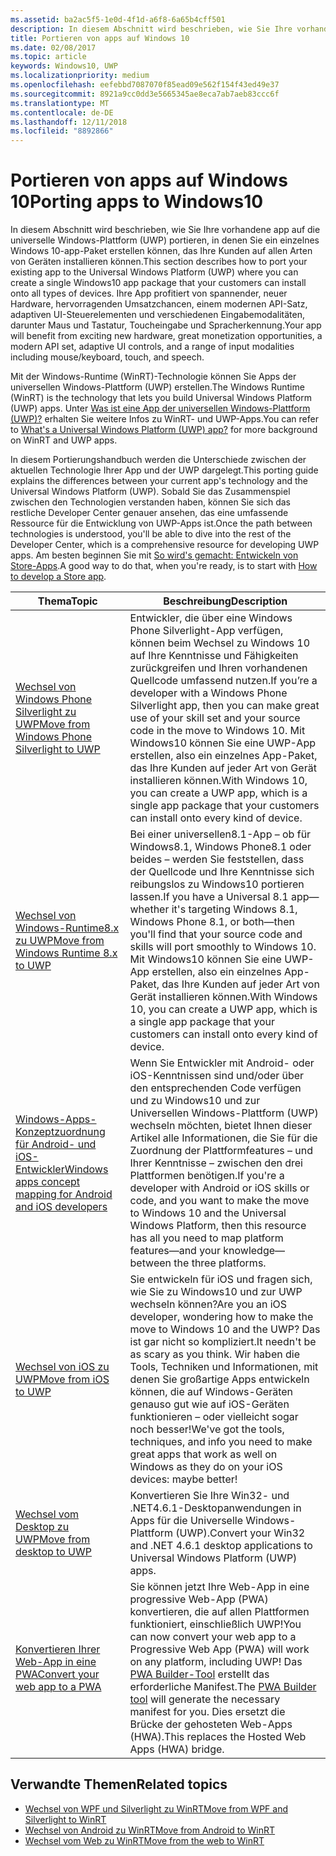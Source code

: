```yaml
---
ms.assetid: ba2ac5f5-1e0d-4f1d-a6f8-6a65b4cff501
description: In diesem Abschnitt wird beschrieben, wie Sie Ihre vorhandene app auf die universelle Windows-Plattform (UWP) portieren, in denen Sie ein einzelnes Windows 10-app-Paket erstellen können, das Ihre Kunden auf allen Arten von Geräten installieren können. Ihre App profitiert von spannender, neuer Hardware, hervorragenden Umsatzchancen, einem modernen API-Satz, adaptiven UI-Steuerelementen und verschiedenen Eingabemodalitäten, darunter Maus und Tastatur, Toucheingabe und Spracherkennung.
title: Portieren von apps auf Windows 10
ms.date: 02/08/2017
ms.topic: article
keywords: Windows10, UWP
ms.localizationpriority: medium
ms.openlocfilehash: eefebbd7087070f85ead09e562f154f43ed49e37
ms.sourcegitcommit: 8921a9cc0dd3e5665345ae8eca7ab7aeb83ccc6f
ms.translationtype: MT
ms.contentlocale: de-DE
ms.lasthandoff: 12/11/2018
ms.locfileid: "8892866"
---
```

# <a name="porting-apps-to-windows10"></a><span data-ttu-id="e707a-105">Portieren von apps auf Windows 10</span><span class="sxs-lookup"><span data-stu-id="e707a-105">Porting apps to Windows10</span></span>


<span data-ttu-id="e707a-106">In diesem Abschnitt wird beschrieben, wie Sie Ihre vorhandene app auf die universelle Windows-Plattform (UWP) portieren, in denen Sie ein einzelnes Windows 10-app-Paket erstellen können, das Ihre Kunden auf allen Arten von Geräten installieren können.</span><span class="sxs-lookup"><span data-stu-id="e707a-106">This section describes how to port your existing app to the Universal Windows Platform (UWP) where you can create a single Windows10 app package that your customers can install onto all types of devices.</span></span> <span data-ttu-id="e707a-107">Ihre App profitiert von spannender, neuer Hardware, hervorragenden Umsatzchancen, einem modernen API-Satz, adaptiven UI-Steuerelementen und verschiedenen Eingabemodalitäten, darunter Maus und Tastatur, Toucheingabe und Spracherkennung.</span><span class="sxs-lookup"><span data-stu-id="e707a-107">Your app will benefit from exciting new hardware, great monetization opportunities, a modern API set, adaptive UI controls, and a range of input modalities including mouse/keyboard, touch, and speech.</span></span>

<span data-ttu-id="e707a-108">Mit der Windows-Runtime (WinRT)-Technologie können Sie Apps der universellen Windows-Plattform (UWP) erstellen.</span><span class="sxs-lookup"><span data-stu-id="e707a-108">The Windows Runtime (WinRT) is the technology that lets you build Universal Windows Platform (UWP) apps.</span></span> <span data-ttu-id="e707a-109">Unter [Was ist eine App der universellen Windows-Plattform (UWP)?](https://msdn.microsoft.com/library/windows/apps/dn726767) erhalten Sie weitere Infos zu WinRT- und UWP-Apps.</span><span class="sxs-lookup"><span data-stu-id="e707a-109">You can refer to [What's a Universal Windows Platform (UWP) app?](https://msdn.microsoft.com/library/windows/apps/dn726767) for more background on WinRT and UWP apps.</span></span>

<span data-ttu-id="e707a-110">In diesem Portierungshandbuch werden die Unterschiede zwischen der aktuellen Technologie Ihrer App und der UWP dargelegt.</span><span class="sxs-lookup"><span data-stu-id="e707a-110">This porting guide explains the differences between your current app's technology and the Universal Windows Platform (UWP).</span></span> <span data-ttu-id="e707a-111">Sobald Sie das Zusammenspiel zwischen den Technologien verstanden haben, können Sie sich das restliche Developer Center genauer ansehen, das eine umfassende Ressource für die Entwicklung von UWP-Apps ist.</span><span class="sxs-lookup"><span data-stu-id="e707a-111">Once the path between technologies is understood, you'll be able to dive into the rest of the Developer Center, which is a comprehensive resource for developing UWP apps.</span></span> <span data-ttu-id="e707a-112">Am besten beginnen Sie mit [So wird's gemacht: Entwickeln von Store-Apps](https://msdn.microsoft.com/library/windows/apps/dn726537).</span><span class="sxs-lookup"><span data-stu-id="e707a-112">A good way to do that, when you're ready, is to start with [How to develop a Store app](https://msdn.microsoft.com/library/windows/apps/dn726537).</span></span>

| <span data-ttu-id="e707a-113">Thema</span><span class="sxs-lookup"><span data-stu-id="e707a-113">Topic</span></span> | <span data-ttu-id="e707a-114">Beschreibung</span><span class="sxs-lookup"><span data-stu-id="e707a-114">Description</span></span> |
|-------|-------------|
| [<span data-ttu-id="e707a-115">Wechsel von Windows Phone Silverlight zu UWP</span><span class="sxs-lookup"><span data-stu-id="e707a-115">Move from Windows Phone Silverlight to UWP</span></span>](wpsl-to-uwp-root.md) | <span data-ttu-id="e707a-116">Entwickler, die über eine Windows Phone Silverlight-App verfügen, können beim Wechsel zu Windows 10 auf Ihre Kenntnisse und Fähigkeiten zurückgreifen und Ihren vorhandenen Quellcode umfassend nutzen.</span><span class="sxs-lookup"><span data-stu-id="e707a-116">If you’re a developer with a Windows Phone Silverlight app, then you can make great use of your skill set and your source code in the move to Windows 10.</span></span> <span data-ttu-id="e707a-117">Mit Windows10 können Sie eine UWP-App erstellen, also ein einzelnes App-Paket, das Ihre Kunden auf jeder Art von Gerät installieren können.</span><span class="sxs-lookup"><span data-stu-id="e707a-117">With Windows 10, you can create a UWP app, which is a single app package that your customers can install onto every kind of device.</span></span> |
| [<span data-ttu-id="e707a-118">Wechsel von Windows-Runtime8.x zu UWP</span><span class="sxs-lookup"><span data-stu-id="e707a-118">Move from Windows Runtime 8.x to UWP</span></span>](w8x-to-uwp-root.md) | <span data-ttu-id="e707a-119">Bei einer universellen8.1-App – ob für Windows8.1, Windows Phone8.1 oder beides – werden Sie feststellen, dass der Quellcode und Ihre Kenntnisse sich reibungslos zu Windows10 portieren lassen.</span><span class="sxs-lookup"><span data-stu-id="e707a-119">If you have a Universal 8.1 app—whether it's targeting Windows 8.1, Windows Phone 8.1, or both—then you'll find that your source code and skills will port smoothly to Windows 10.</span></span> <span data-ttu-id="e707a-120">Mit Windows10 können Sie eine UWP-App erstellen, also ein einzelnes App-Paket, das Ihre Kunden auf jeder Art von Gerät installieren können.</span><span class="sxs-lookup"><span data-stu-id="e707a-120">With Windows 10, you can create a UWP app, which is a single app package that your customers can install onto every kind of device.</span></span> |
| [<span data-ttu-id="e707a-121">Windows-Apps-Konzeptzuordnung für Android- und iOS-Entwickler</span><span class="sxs-lookup"><span data-stu-id="e707a-121">Windows apps concept mapping for Android and iOS developers</span></span>](android-ios-uwp-map.md) | <span data-ttu-id="e707a-122">Wenn Sie Entwickler mit Android- oder iOS-Kenntnissen sind und/oder über den entsprechenden Code verfügen und zu Windows10 und zur Universellen Windows-Plattform (UWP) wechseln möchten, bietet Ihnen dieser Artikel alle Informationen, die Sie für die Zuordnung der Plattformfeatures – und Ihrer Kenntnisse – zwischen den drei Plattformen benötigen.</span><span class="sxs-lookup"><span data-stu-id="e707a-122">If you're a developer with Android or iOS skills or code, and you want to make the move to Windows 10 and the Universal Windows Platform, then this resource has all you need to map platform features—and your knowledge—between the three platforms.</span></span> |
| [<span data-ttu-id="e707a-123">Wechsel von iOS zu UWP</span><span class="sxs-lookup"><span data-stu-id="e707a-123">Move from iOS to UWP</span></span>](ios-to-uwp-root.md) | <span data-ttu-id="e707a-124">Sie entwickeln für iOS und fragen sich, wie Sie zu Windows10 und zur UWP wechseln können?</span><span class="sxs-lookup"><span data-stu-id="e707a-124">Are you an iOS developer, wondering how to make the move to Windows 10 and the UWP?</span></span> <span data-ttu-id="e707a-125">Das ist gar nicht so kompliziert.</span><span class="sxs-lookup"><span data-stu-id="e707a-125">It needn't be as scary as you think.</span></span> <span data-ttu-id="e707a-126">Wir haben die Tools, Techniken und Informationen, mit denen Sie großartige Apps entwickeln können, die auf Windows-Geräten genauso gut wie auf iOS-Geräten funktionieren – oder vielleicht sogar noch besser!</span><span class="sxs-lookup"><span data-stu-id="e707a-126">We've got the tools, techniques, and info you need to make great apps that work as well on Windows as they do on your iOS devices: maybe better!</span></span> |
| [<span data-ttu-id="e707a-127">Wechsel vom Desktop zu UWP</span><span class="sxs-lookup"><span data-stu-id="e707a-127">Move from desktop to UWP</span></span>](desktop-to-uwp-root.md) | <span data-ttu-id="e707a-128">Konvertieren Sie Ihre Win32- und .NET4.6.1-Desktopanwendungen in Apps für die Universelle Windows-Plattform (UWP).</span><span class="sxs-lookup"><span data-stu-id="e707a-128">Convert your Win32 and .NET 4.6.1 desktop applications to Universal Windows Platform (UWP) apps.</span></span> |
| [<span data-ttu-id="e707a-129">Konvertieren Ihrer Web-App in eine PWA</span><span class="sxs-lookup"><span data-stu-id="e707a-129">Convert your web app to a PWA</span></span>](https://docs.microsoft.com/microsoft-edge/progressive-web-apps) | <span data-ttu-id="e707a-130">Sie können jetzt Ihre Web-App in eine progressive Web-App (PWA) konvertieren, die auf allen Plattformen funktioniert, einschließlich UWP!</span><span class="sxs-lookup"><span data-stu-id="e707a-130">You can now convert your web app to a Progressive Web App (PWA) will work on any platform, including UWP!</span></span> <span data-ttu-id="e707a-131">Das [PWA Builder-Tool](https://www.pwabuilder.com) erstellt das erforderliche Manifest.</span><span class="sxs-lookup"><span data-stu-id="e707a-131">The [PWA Builder tool](https://www.pwabuilder.com) will generate the necessary manifest for you.</span></span> <span data-ttu-id="e707a-132">Dies ersetzt die Brücke der gehosteten Web-Apps (HWA).</span><span class="sxs-lookup"><span data-stu-id="e707a-132">This replaces the Hosted Web Apps (HWA) bridge.</span></span> |

## <a name="related-topics"></a><span data-ttu-id="e707a-133">Verwandte Themen</span><span class="sxs-lookup"><span data-stu-id="e707a-133">Related topics</span></span>

* [<span data-ttu-id="e707a-134">Wechsel von WPF und Silverlight zu WinRT</span><span class="sxs-lookup"><span data-stu-id="e707a-134">Move from WPF and Silverlight to WinRT</span></span>](https://msdn.microsoft.com/library/windows/apps/dn263237)
* [<span data-ttu-id="e707a-135">Wechsel von Android zu WinRT</span><span class="sxs-lookup"><span data-stu-id="e707a-135">Move from Android to WinRT</span></span>](https://msdn.microsoft.com/library/windows/apps/jj945421)
* [<span data-ttu-id="e707a-136">Wechsel vom Web zu WinRT</span><span class="sxs-lookup"><span data-stu-id="e707a-136">Move from the web to WinRT</span></span>](https://msdn.microsoft.com/library/windows/apps/hh465151)
